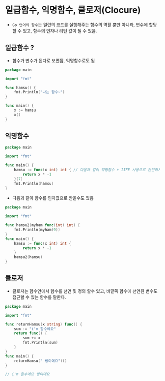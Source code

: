 # 일급함수, 익명함수, 클로저(Clocure)

- `Go 언어의 함수`는 일련의 코드를 실행해주는 함수의 역활 뿐만 아니라, 변수에 할당할 수 있고, 함수의 인자나 리턴 값이 될 수 있음.

## 일급함수 ?

- 함수가 변수가 된다로 보면됨, 익명함수로도 됨

```go
package main

import "fmt"

func hamsu() {
	fmt.Println("나는 함수~")
}

func main() {
	x := hamsu
	x()
}

```

## 익명함수

```go
package main

import "fmt"

func main() {
	hamsu := func(x int) int { // 다음과 같이 익명함수 + IIFE 사용으로 간단하게 연산된 값만 뽑아 낼 수 있다.
		return x * -1
	}(7)
	fmt.Println(hamsu)
}

```

- 다음과 같이 함수를 인자값으로 받을수도 있음

```go
package main

import "fmt"

func hamsu2(myham func(int) int) {
	fmt.Println(myham(9))
}
func main() {
	hamsu := func(x int) int {
		return x * -1
	}
	hamsu2(hamsu)
}

```

## 클로저

- 클로저는 함수안에서 함수를 선언 및 정의 할수 있고, 바깥쪽 함수에 선언된 변수도 접근할 수 있는 함수를 말한다.

```go
package main

import "fmt"

func returnHamsu(x string) func() {
	sum := "i'm 함수에요"
	return func() {
		sum += x
		fmt.Println(sum)
	}
}
func main() {
	returnHamsu(" 뻥이에요")()
}

// i'm 함수에요 뻥이에요
```
